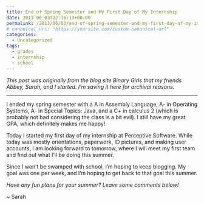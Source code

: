 ```yaml
---
title: End of Spring Semester and My First Day of My Internship
date: 2013-06-03T22:16:13+00:00
permalink: /2013/06/03/end-of-spring-semester-and-my-first-day-of-my-internship/
# canonical_url: "https://yoursite.com/custom-canonical-url"
categories:
  - Uncategorized
tags:
  - grades
  - internship
  - school
---
```

_This post was originally from the blog site Binary Girls that my friends Abbey, Sarah, and I started. I’m saving it here for archival reasons._

* * *

I ended my spring semester with a A in Assembly Language, A- in Operating Systems, A- in Special Topics: Java, and a C+ in calculus 2 (which is probably not bad considering the class is a bit evil). I still have my great GPA, which definitely makes me happy!

Today I started my first day of my internship at Perceptive Software. While today was mostly orientations, paperwork, ID pictures, and making user accounts, I am looking forward to tomorrow, where I will meet my first team and find out what I&#8217;ll be doing this summer.

Since I won&#8217;t be swamped with school, I&#8217;m hoping to keep blogging. My goal was one per week, and I&#8217;m hoping to get back to that goal this summer.

_Have any fun plans for your summer? Leave some comments below!_

~ Sarah